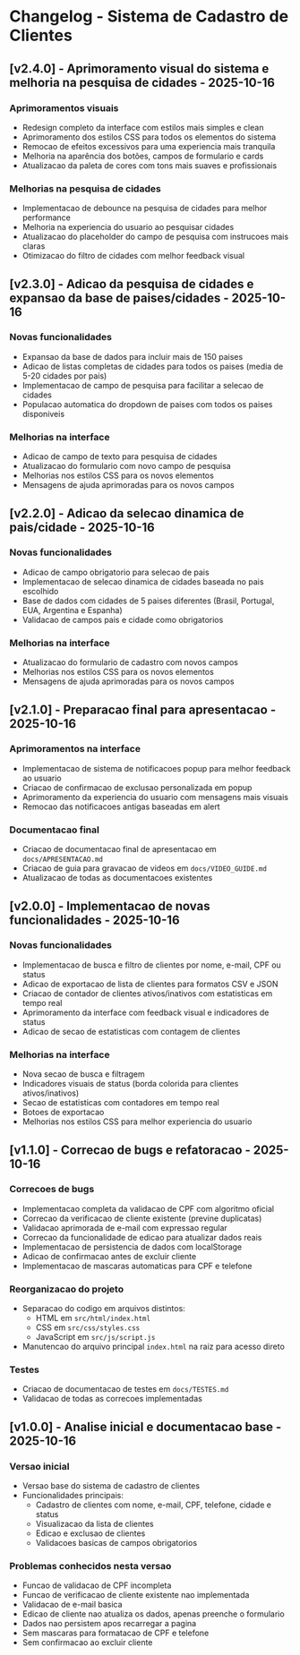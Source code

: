 # Changelog - Sistema de Cadastro de Clientes

## [v2.4.0] - Aprimoramento visual do sistema e melhoria na pesquisa de cidades - 2025-10-16
### Aprimoramentos visuais
- Redesign completo da interface com estilos mais simples e clean
- Aprimoramento dos estilos CSS para todos os elementos do sistema
- Remocao de efeitos excessivos para uma experiencia mais tranquila
- Melhoria na aparência dos botões, campos de formulario e cards
- Atualizacao da paleta de cores com tons mais suaves e profissionais

### Melhorias na pesquisa de cidades
- Implementacao de debounce na pesquisa de cidades para melhor performance
- Melhoria na experiencia do usuario ao pesquisar cidades
- Atualizacao do placeholder do campo de pesquisa com instrucoes mais claras
- Otimizacao do filtro de cidades com melhor feedback visual

## [v2.3.0] - Adicao da pesquisa de cidades e expansao da base de paises/cidades - 2025-10-16
### Novas funcionalidades
- Expansao da base de dados para incluir mais de 150 paises
- Adicao de listas completas de cidades para todos os paises (media de 5-20 cidades por pais)
- Implementacao de campo de pesquisa para facilitar a selecao de cidades
- Populacao automatica do dropdown de paises com todos os paises disponiveis

### Melhorias na interface
- Adicao de campo de texto para pesquisa de cidades
- Atualizacao do formulario com novo campo de pesquisa
- Melhorias nos estilos CSS para os novos elementos
- Mensagens de ajuda aprimoradas para os novos campos

## [v2.2.0] - Adicao da selecao dinamica de pais/cidade - 2025-10-16
### Novas funcionalidades
- Adicao de campo obrigatorio para selecao de pais
- Implementacao de selecao dinamica de cidades baseada no pais escolhido
- Base de dados com cidades de 5 paises diferentes (Brasil, Portugal, EUA, Argentina e Espanha)
- Validacao de campos pais e cidade como obrigatorios

### Melhorias na interface
- Atualizacao do formulario de cadastro com novos campos
- Melhorias nos estilos CSS para os novos elementos
- Mensagens de ajuda aprimoradas para os novos campos

## [v2.1.0] - Preparacao final para apresentacao - 2025-10-16
### Aprimoramentos na interface
- Implementacao de sistema de notificacoes popup para melhor feedback ao usuario
- Criacao de confirmacao de exclusao personalizada em popup
- Aprimoramento da experiencia do usuario com mensagens mais visuais
- Remocao das notificacoes antigas baseadas em alert

### Documentacao final
- Criacao de documentacao final de apresentacao em `docs/APRESENTACAO.md`
- Criacao de guia para gravacao de videos em `docs/VIDEO_GUIDE.md`
- Atualizacao de todas as documentacoes existentes

## [v2.0.0] - Implementacao de novas funcionalidades - 2025-10-16
### Novas funcionalidades
- Implementacao de busca e filtro de clientes por nome, e-mail, CPF ou status
- Adicao de exportacao de lista de clientes para formatos CSV e JSON
- Criacao de contador de clientes ativos/inativos com estatisticas em tempo real
- Aprimoramento da interface com feedback visual e indicadores de status
- Adicao de secao de estatisticas com contagem de clientes

### Melhorias na interface
- Nova secao de busca e filtragem
- Indicadores visuais de status (borda colorida para clientes ativos/inativos)
- Secao de estatisticas com contadores em tempo real
- Botoes de exportacao
- Melhorias nos estilos CSS para melhor experiencia do usuario

## [v1.1.0] - Correcao de bugs e refatoracao - 2025-10-16
### Correcoes de bugs
- Implementacao completa da validacao de CPF com algoritmo oficial
- Correcao da verificacao de cliente existente (previne duplicatas)
- Validacao aprimorada de e-mail com expressao regular
- Correcao da funcionalidade de edicao para atualizar dados reais
- Implementacao de persistencia de dados com localStorage
- Adicao de confirmacao antes de excluir cliente
- Implementacao de mascaras automaticas para CPF e telefone

### Reorganizacao do projeto
- Separacao do codigo em arquivos distintos:
  - HTML em `src/html/index.html`
  - CSS em `src/css/styles.css`
  - JavaScript em `src/js/script.js`
- Manutencao do arquivo principal `index.html` na raiz para acesso direto

### Testes
- Criacao de documentacao de testes em `docs/TESTES.md`
- Validacao de todas as correcoes implementadas

## [v1.0.0] - Analise inicial e documentacao base - 2025-10-16
### Versao inicial
- Versao base do sistema de cadastro de clientes
- Funcionalidades principais:
  - Cadastro de clientes com nome, e-mail, CPF, telefone, cidade e status
  - Visualizacao da lista de clientes
  - Edicao e exclusao de clientes
  - Validacoes basicas de campos obrigatorios

### Problemas conhecidos nesta versao
- Funcao de validacao de CPF incompleta
- Funcao de verificacao de cliente existente nao implementada
- Validacao de e-mail basica
- Edicao de cliente nao atualiza os dados, apenas preenche o formulario
- Dados nao persistem apos recarregar a pagina
- Sem mascaras para formatacao de CPF e telefone
- Sem confirmacao ao excluir cliente